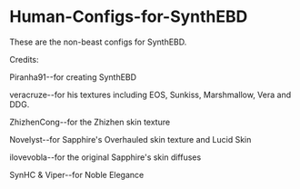 # Human-Configs-for-SynthEBD

These are the non-beast configs for SynthEBD.

Credits:

Piranha91--for creating SynthEBD

veracruze--for his textures including EOS, Sunkiss, Marshmallow, Vera and DDG.

ZhizhenCong--for the Zhizhen skin texture

Novelyst--for Sapphire's Overhauled skin texture and Lucid Skin

ilovevobla--for the original Sapphire's skin diffuses

SynHC & Viper--for Noble Elegance
